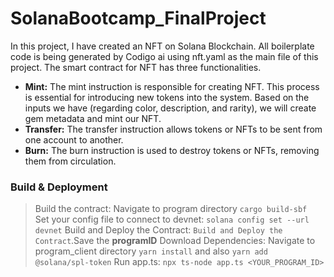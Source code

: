 # SolanaBootcamp_FinalProject
In this project, I have created an NFT on Solana Blockchain.
All boilerplate code is being generated by Codigo ai using nft.yaml as the main file of this project.
The smart contract for NFT has three functionalities.
* **Mint:** The mint instruction is responsible for creating NFT. This process is essential for introducing new tokens into the system. Based on the inputs we have (regarding color, description, and rarity), we will create gem metadata and mint our NFT.
* **Transfer:** The transfer instruction allows tokens or NFTs to be sent from one account to another.
* **Burn:** The burn instruction is used to destroy tokens or NFTs, removing them from circulation.
### Build & Deployment
> Build the contract: Navigate to program directory ```cargo build-sbf ```
> Set your config file to connect to devnet: ```solana config set --url devnet```
> Build and Deploy the Contract: ```Build and Deploy the Contract```.Save the **programID**
> Download Dependencies: Navigate to program_client directory ```yarn install``` and also ```yarn add @solana/spl-token```
> Run app.ts: ```npx ts-node app.ts <YOUR_PROGRAM_ID>``` 